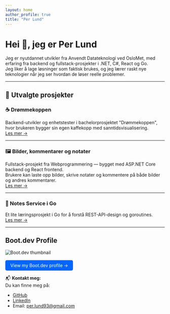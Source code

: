 ```yaml
---
layout: home
author_profile: true
title: "Per Lund"
---
```


# Hei 👋, jeg er Per Lund

Jeg er nyutdannet utvikler fra Anvendt Datateknologi ved OsloMet, med erfaring fra backend og fullstack-prosjekter i .NET, C#, React og Go.  
Jeg liker å lage løsninger som faktisk brukes, og jeg lærer raskt nye teknologier når jeg ser hvordan de løser reelle problemer.

---

## 🌟 Utvalgte prosjekter

### ☕ Drømmekoppen

Backend-utvikler og enhetstester i bachelorprosjektet "Drømmekoppen", hvor brukeren bygger sin egen kaffekopp med sanntidsvisualisering.  
[Les mer →](/perlund-portfolio/projects/#-drømmekoppen--bachelorprosjekt-2025)

---

### 🖼️ Bilder, kommentarer og notater

Fullstack-prosjekt fra Webprogrammering — bygget med ASP.NET Core backend og React frontend.  
Brukere kan laste opp bilder, skrive notater og kommentere på både bilder og andres kommentarer.  
[Les mer →](/perlund-portfolio/projects/#%EF%B8%8F-bilder-kommentarer-og-notater-fullstack-prosjekt)

---

### 🧩 Notes Service i Go

Et lite læringsprosjekt i Go for å forstå REST-API-design og goroutines.  
[Les mer →](/perlund-portfolio/projects/#-mini-mikrotjeneste-i-go--notes-service)

---

## Boot.dev Profile

![Boot.dev thumbnail](https://api.boot.dev/v1/users/public/e1b56be9-8659-4774-b4fe-c892ac51d41a/thumbnail)

<div style="margin-top: 1rem;">
  <a href="https://www.boot.dev/u/desertedfail01" target="_blank" 
     style="display:inline-block; padding:0.5rem 1rem; background-color:#0066ff; color:white; border-radius:5px; text-decoration:none;">
    View my Boot.dev profile →
  </a>
</div>

📬 **Kontakt meg:**  
Du kan finne meg på:

- [GitHub](https://github.com/Mrexes72)
- [LinkedIn](https://www.linkedin.com/in/per-lund-66a4ab389/)
- Email: per.lund93@gmail.com
